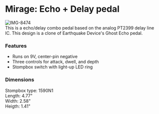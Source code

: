 # Mirage: Echo + Delay pedal
![IMG-8474](https://github.com/ecruz480/guitar-pedals/assets/6435014/5a907232-ecd7-4fa0-8780-6703c78a97ec)  
This is a echo/delay combo pedal based on the analog PT2399 delay line IC. This design is a clone of Earthquake Device's Ghost Echo pedal.

### Features
- Runs on 9V, center-pin negative  
- Three controls for attack, dwell, and depth  
- Stompbox switch with light-up LED ring  

### Dimensions
Stompbox type: 1590N1  
Length: 4.77"  
Width: 2.58"  
Heigth: 1.41"  

